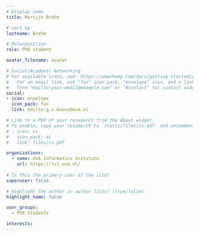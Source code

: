 ```yaml
---
# Display name
title: Martijn Brehm

# sort by 
lastname: Brehm

# Role/position
role: PhD student

avatar_filename: avatar

# Social/Academic Networking
# For available icons, see: https://wowchemy.com/docs/getting-started/page-builder/#icons
#   For an email link, use "fas" icon pack, "envelope" icon, and a link in the
#   form "mailto:your-email@example.com" or "#contact" for contact widget.
social:
- icon: envelope
  icon_pack: fas
  link: mailto:g.c.muuss@uva.nl

# Link to a PDF of your resume/CV from the About widget.
# To enable, copy your resume/CV to `static/files/cv.pdf` and uncomment the lines below.
# - icon: cv
#   icon_pack: ai
#   link: files/cv.pdf

organizations:
  - name: UvA Informatics Institute
    url: https://ivi.uva.nl/
  
# Is this the primary user of the site?
superuser: false

# Highlight the author in author lists? (true/false)
highlight_name: false

user_groups:
  - PhD Students

interests:
---
```



